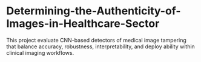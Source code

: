 # Determining-the-Authenticity-of-Images-in-Healthcare-Sector
This project  evaluate CNN-based detectors of medical image tampering that balance accuracy, robustness, interpretability, and deploy ability within clinical imaging workflows.

